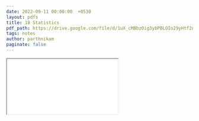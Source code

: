 ```yaml
---
date: 2022-09-11 00:00:00  +0530
layout: pdfs
title: 18 Statistics
pdf_path: https://drive.google.com/file/d/1uX_cMBbzOig3ybPBLOIo29yHtf2nzXYe/preview?usp=sharing
tags: notes
author: parthnikam
paginate: false
---
```


<iframe class="embed-pdf" src="{{ page.pdf_path }}#toolbar=0" seamless="seamless" scrolling="no" style="overflow:hidden"></iframe>
